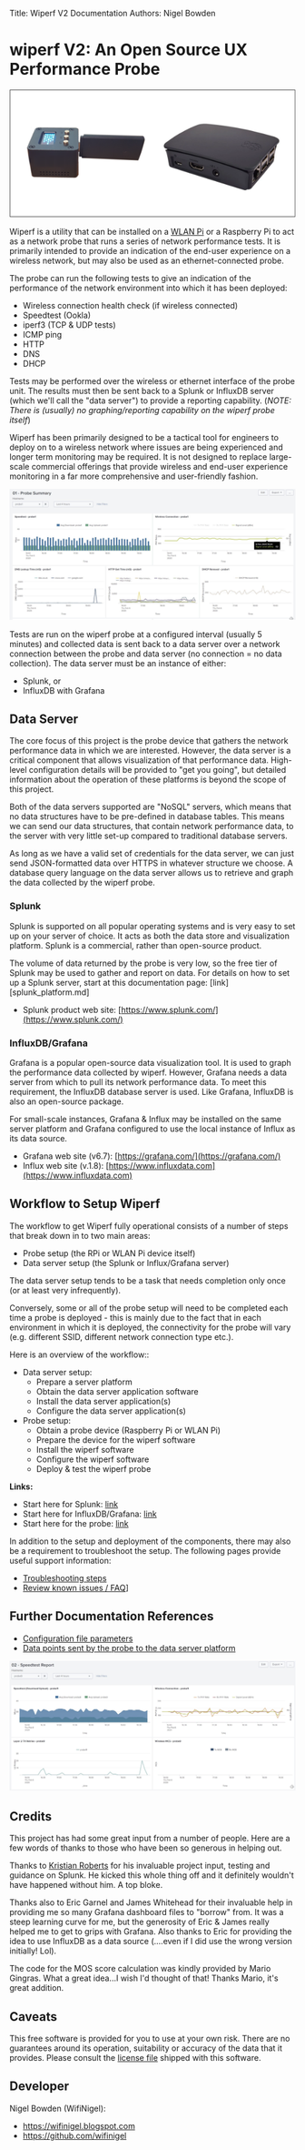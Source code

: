Title: Wiperf V2 Documentation
Authors: Nigel Bowden

# wiperf V2: An Open Source UX Performance Probe

![wiperf hardware](images/hardware.png)

Wiperf is a utility that can be installed on a [WLAN Pi](https://wlan-pi.github.io/wlanpi-documentation/) or a Raspberry Pi to act as a network probe that runs a series of  network performance tests. It is primarily intended to provide an indication of the end-user experience on a wireless network, but may also be used as an ethernet-connected probe.

The probe can run the following tests to give an indication of the performance of the network environment into which it has been deployed:

- Wireless connection health check (if wireless connected)
- Speedtest (Ookla)
- iperf3 (TCP & UDP tests)
- ICMP ping
- HTTP
- DNS
- DHCP

Tests may be performed over the wireless or ethernet interface of the probe unit. The results must then be sent back to a Splunk or InfluxDB server (which we'll call the "data server") to provide a reporting capability. (*NOTE: There is (usually) no graphing/reporting capability on the wiperf probe itself*)

Wiperf has been primarily designed to be a tactical tool for engineers to deploy on to a wireless network where issues are being experienced and longer term monitoring may be required. It is not designed to replace large-scale commercial offerings that provide wireless and end-user experience monitoring in a far more comprehensive and user-friendly fashion.

![Probe Report](images/probe_summary.jpg)

Tests are run on the wiperf probe at a configured interval (usually 5 minutes) and collected data is sent back to a data server over a network connection between the probe and data server (no connection = no data collection). The data server must be an instance of either:

- Splunk, or
- InfluxDB with Grafana  

## Data Server
The core focus of this project is the probe device that gathers the network performance data in which we are interested. However, the data server is a critical component that allows visualization of that performance data.  High-level configuration details will be provided to "get you going", but detailed information about the operation of these platforms is beyond the scope of this project.

Both of the data servers supported are "NoSQL" servers, which means that no data structures have to be pre-defined in database tables. This means we can send our data structures, that contain network performance data, to the server with very little set-up compared to traditional database servers.

As long as we have a valid set  of credentials for the data server, we can just send JSON-formatted data over HTTPS in whatever structure we choose. A database query language on the data server allows us to retrieve and graph the data collected by the wiperf probe.

### Splunk
Splunk is supported on all popular operating systems and is very easy to set up on your server of choice. It acts as both the data store and visualization platform. Splunk is a commercial, rather than open-source product.

The volume of data returned by the probe is very low, so the free tier of Splunk may be used to gather and report on data. For details on how to set up a Splunk server, start at this documentation page: [link][splunk_platform.md]

- Splunk product web site: [https://www.splunk.com/](https://www.splunk.com/)

### InfluxDB/Grafana

Grafana is a popular open-source data visualization tool. It is used to graph the performance data collected by wiperf. However, Grafana needs a data server from which to pull its network performance data. To meet this requirement, the InfluxDB database server is used. Like Grafana, InfluxDB is also an open-source package.

For small-scale instances, Grafana & Influx may be installed on the same server platform and Grafana configured to use the local instance of Influx as its data source.

- Grafana web site (v6.7): [https://grafana.com/](https://grafana.com/)
- Influx web site (v.1.8): [https://www.influxdata.com](https://www.influxdata.com)

## Workflow to Setup Wiperf

The workflow to get Wiperf fully operational consists of a number of steps that break down in to two main areas:

- Probe setup (the RPi or WLAN Pi device itself)
- Data server setup (the Splunk or Influx/Grafana server)

The data server setup tends to be a task that needs completion only once (or at least very infrequently). 

Conversely, some or all of the probe setup will need to be completed each time a probe is deployed - this is mainly due to the fact that in each environment in which it is deployed, the connectivity for the probe will vary (e.g. different SSID, different network connection type etc.). 

Here is an overview of the workflow::

- Data server setup:
    - Prepare a server platform
    - Obtain the data server application software
    - Install the data server application(s)
    - Configure the data server application(s)
- Probe setup:
    - Obtain a probe device (Raspberry Pi or WLAN Pi)
    - Prepare the device for the wiperf software
    - Install the wiperf software
    - Configure the wiperf software
    - Deploy & test the wiperf probe

__Links:__

- Start here for Splunk: [link](splunk_platform.md)
- Start here for InfluxDB/Grafana: [link](influx_platform.md)
- Start here for the probe: [link](probe_platform.md)

In addition to the setup and deployment of the components, there may also be a requirement to troubleshoot the setup. The following pages provide useful support information:

- [Troubleshooting steps](troubleshooting.md)
- [Review known issues / FAQ](faq/md)]

## Further Documentation References

- [Configuration file parameters](config.ini.md)
- [Data points sent by the probe to the data server platform](data_points.md)


![Speedtest Report](images/speedtest_summary.jpg)

## Credits
This project has had some great input from a number of people. Here are a few words of thanks to those who have been so generous in helping out.

Thanks to [Kristian Roberts](https://uk.linkedin.com/in/krisalexroberts) for his invaluable project input, testing and guidance on Splunk. He kicked this whole thing off and it definitely wouldn't have happened without him. A top bloke.

Thanks also to Eric Garnel and James Whitehead for their invaluable help in providing me so many Grafana dashboard files to "borrow" from. It was a steep learning curve for me, but the generosity of Eric & James really helped me to get to grips with Grafana. Also thanks to Eric for providing the idea to use InfluxDB as a data source (....even if I did use the wrong version initially! Lol). 

The code for the MOS score calculation was kindly provided by Mario Gingras. What a great idea...I wish I'd thought of that! Thanks Mario, it's great addition.

## Caveats
This free software is provided for you to use at your own risk. There are no guarantees around its operation, suitability or accuracy of the data that it provides. Please consult the [license file](https://github.com/wifinigel/wiperf/blob/main/License.txt) shipped with this software.

## Developer
Nigel Bowden (WifiNigel):
- https://wifinigel.blogspot.com
- https://github.com/wifinigel



